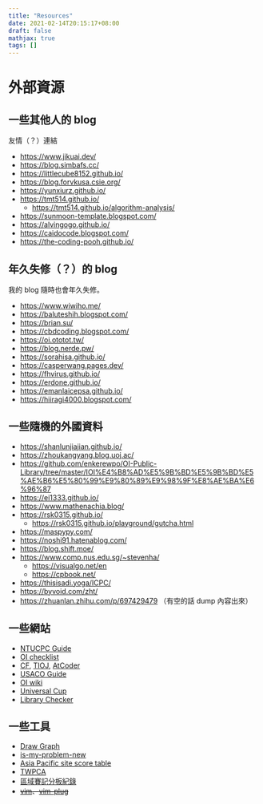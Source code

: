 ```yaml
---
title: "Resources"
date: 2021-02-14T20:15:17+08:00
draft: false
mathjax: true
tags: []
---
```


# 外部資源

## 一些其他人的 blog
友情（？）連結

- https://www.jikuai.dev/
- https://blog.simbafs.cc/
- https://littlecube8152.github.io/
- https://blog.forvkusa.csie.org/
- https://yunxiurz.github.io/
- https://tmt514.github.io/
    - https://tmt514.github.io/algorithm-analysis/
- https://sunmoon-template.blogspot.com/
- https://alvingogo.github.io/
- https://caidocode.blogspot.com/
- https://the-coding-pooh.github.io/

## 年久失修（？）的 blog
我的 blog 隨時也會年久失修。
<!-- 註：目前分類依據姑且先依照更新本文時一年內有沒有新文章 -->

- https://www.wiwiho.me/
- https://baluteshih.blogspot.com/
- https://brian.su/
- https://cbdcoding.blogspot.com/
- https://oi.ototot.tw/
- https://blog.nerde.pw/
- https://sorahisa.github.io/
- https://casperwang.pages.dev/
- https://fhvirus.github.io/
- https://erdone.github.io/
- https://emanlaicepsa.github.io/
- https://hiiragi4000.blogspot.com/
<!-- - https://codingsimplifylife.blogspot.com/ -->
<!-- - https://blog.tommydong.live/ -->

## 一些隨機的外國資料

- https://shanlunjiajian.github.io/
- https://zhoukangyang.blog.uoj.ac/
- https://github.com/enkerewpo/OI-Public-Library/tree/master/IOI%E4%B8%AD%E5%9B%BD%E5%9B%BD%E5%AE%B6%E5%80%99%E9%80%89%E9%98%9F%E8%AE%BA%E6%96%87
- https://ei1333.github.io/
- https://www.mathenachia.blog/
- https://rsk0315.github.io/
    - https://rsk0315.github.io/playground/gutcha.html
- https://maspypy.com/
- https://noshi91.hatenablog.com/
- https://blog.shift.moe/
- https://www.comp.nus.edu.sg/~stevenha/
    - https://visualgo.net/en
    - https://cpbook.net/
- https://thisisadi.yoga/ICPC/
- https://byvoid.com/zht/
- https://zhuanlan.zhihu.com/p/697429479 （有空的話 dump 內容出來）

<!-- 如何打ICPC（详细揭秘） - 知乎，是 https://cphof.org/profile/topcoder:moorhsum 寫的 -->

## 一些網站
- [NTUCPC Guide](https://guide.ntucpc.org/topics/)
- [OI checklist](https://oichecklist.pythonanywhere.com/)
- [CF](https://codeforces.com/), [TIOJ](https://tioj.ck.tp.edu.tw/), [AtCoder](https://atcoder.jp/)
- [USACO Guide](https://usaco.guide/)
- [OI wiki](https://oiwiki.org/)
- [Universal Cup](http://ucup.ac/)
- [Library Checker](https://judge.yosupo.jp/)

## 一些工具
- [Draw Graph](https://domen111.github.io/Draw-Graph/)
- [is-my-problem-new](http://yuantiji.ac/en/)
- [Asia Pacific site score table](https://icpcapac.solved.ac/2025)
- [TWPCA](https://www.twpca.org/)
- [區域賽記分板紀錄](https://sorahisa-rank.github.io/)
- ~~[vim](https://www.vim.org/download.php)、[vim-plug](https://github.com/junegunn/vim-plug)~~
